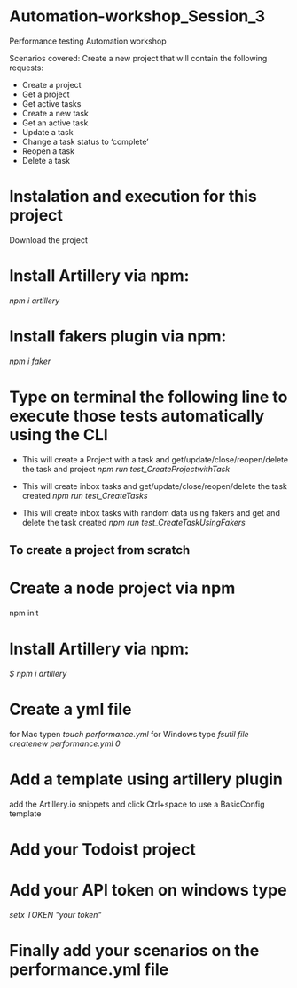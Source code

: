 # Automation-workshop_Session_3
Performance testing Automation workshop

Scenarios covered: Create a new project that will contain the following requests:

- Create a project
- Get a project
- Get active tasks
- Create a new task
- Get an active task
- Update a task
- Change a task status to ‘complete’
- Reopen a task
- Delete a task

# Instalation and execution for this project 
Download the project 

# Install Artillery via npm:
*npm i artillery*

# Install fakers plugin via npm:
*npm i faker*

# Type on terminal the following line to execute those tests automatically using the CLI

- This will create a Project with a task and get/update/close/reopen/delete the task and project
*npm run test_CreateProjectwithTask* 

- This will create inbox tasks and get/update/close/reopen/delete the task created
*npm run test_CreateTasks*

- This will create inbox tasks with random data using fakers and get and delete the task created
*npm run test_CreateTaskUsingFakers*

## To create a project from scratch 
# Create a node project via npm
npm init 

# Install Artillery via npm:
*$ npm i artillery*

# Create a yml file
for Mac typen *touch performance.yml*
for Windows type *fsutil file createnew performance.yml 0*

# Add a template using artillery plugin
add the Artillery.io snippets and click Ctrl+space to use a BasicConfig template

# Add your Todoist project

# Add your API token on windows type  
*setx TOKEN "your token"*

# Finally add your scenarios on the performance.yml file
  